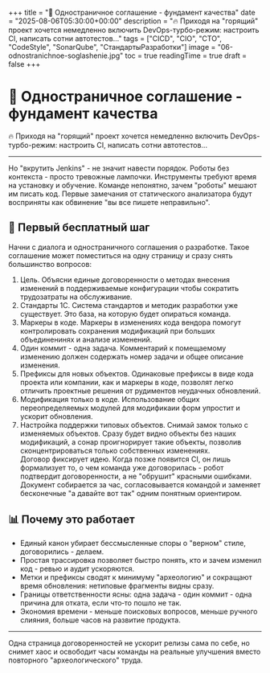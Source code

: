 +++
title = "🔧 Одностраничное соглашение - фундамент качества"
date = "2025-08-06T05:30:00+00:00"
description = "🔥 Приходя на \"горящий\" проект хочется немедленно включить DevOps-турбо-режим: настроить CI, написать сотни автотестов..."
tags = ["CICD", "CIO", "CTO", "CodeStyle", "SonarQube", "СтандартыРазработки"]
image = "06-odnostranichnoe-soglashenie.jpg"
toc = true
readingTime = true
draft = false
+++

# 🔧 Одностраничное соглашение - фундамент качества  
  
🔥 Приходя на "горящий" проект хочется немедленно включить DevOps-турбо-режим: настроить CI, написать сотни автотестов...  
  
---  
  
Но "вкрутить Jenkins" - не значит навести порядок. Роботы без контекста - просто тревожные лампочки. Инструменты требуют время на установку и обучение. Команде непонятно, зачем "роботы" мешают им писать код. Первые замечания от статического анализатора будут восприняты как обвинение "вы все пишете неправильно".  
  
## 🧭 Первый бесплатный шаг  
Начни с диалога и одностраничного соглашения о разработке. Такое соглашение может поместиться на одну страницу и сразу снять большинство вопросов:  
1. Цель. Объясни единые договоренности о методах внесения изменений в поддерживаемые конфигурации чтобы сократить трудозатраты на обслуживание.  
2. Стандарты 1С. Система стандартов и методик разработки уже существует. Это база, на которую будет опираться команда.  
3. Маркеры в коде. Маркеры в изменениях кода вендора помогут контролировать сохранения модификаций при больших объединенинях и анализе изменений.  
4. Один коммит - одна задача. Комментарий к помещаемому изменению должен содержать номер задачи и общее описание изменения.  
5. Префиксы для новых объектов. Одинаковые префиксы в виде кода проекта или компании, как и маркеры в коде, позволят легко отличить проектные решения от рудиментов неудачных обновлений.  
6. Модификация только в коде. Использование общих переопределяемых модулей для модификаии форм упростит и ускорит обновления.  
7. Настройка поддержки типовых объектов. Снимай замок только с изменяемых объектов. Сразу будет видно объекты без наших модификаций, а сонар проигнорирует такие объекты, позволив сконцентрироваться только собственных изменениях.  
Договор фиксирует идею. Когда позже появится CI, он лишь формализует то, о чем команда уже договорилась - робот подтвердит договоренности, а не "обрушит" красными ошибками.  
Документ собирается за час, согласовывается командой и заменяет бесконечные "а давайте вот так" одним понятным ориентиром.  
  
## 📊 Почему это работает  
* Единый канон убирает бессмысленные споры о "верном" стиле, договорились - делаем.  
* Простая трассировка позволяет быстро понять, кто и зачем изменил код - ревью и аудит ускоряются.  
* Метки и префиксы сводят к минимуму "археологию" и сокращают время обновления: нетиповые фрагменты видны сразу.  
* Границы ответственности ясны: одна задача - один коммит - одна причина для отката, если что‑то пошло не так.  
* Экономия времени - меньше поисковых вопросов, меньше ручного слияния, больше часов на развитие продукта.  
  
---  
  
Одна страница договоренностей не ускорит релизы сама по себе, но снимет хаос и освободит часы команды на реальные улучшения вместо повторного "археологического" труда.  
